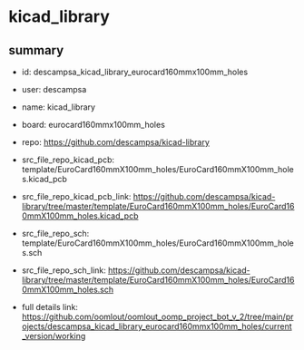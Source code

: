 # kicad_library
 
## summary 
* id: descampsa_kicad_library_eurocard160mmx100mm_holes
* user: descampsa
* name: kicad_library
* board: eurocard160mmx100mm_holes
* repo: https://github.com/descampsa/kicad-library
* src_file_repo_kicad_pcb: template/EuroCard160mmX100mm_holes/EuroCard160mmX100mm_holes.kicad_pcb
* src_file_repo_kicad_pcb_link: https://github.com/descampsa/kicad-library/tree/master/template/EuroCard160mmX100mm_holes/EuroCard160mmX100mm_holes.kicad_pcb


* src_file_repo_sch: template/EuroCard160mmX100mm_holes/EuroCard160mmX100mm_holes.sch
* src_file_repo_sch_link: https://github.com/descampsa/kicad-library/tree/master/template/EuroCard160mmX100mm_holes/EuroCard160mmX100mm_holes.sch
* full details link: https://github.com/oomlout/oomlout_oomp_project_bot_v_2/tree/main/projects/descampsa_kicad_library_eurocard160mmx100mm_holes/current_version/working  






